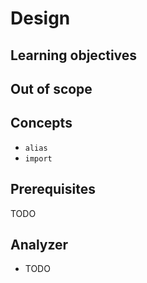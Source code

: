 # Design

## Learning objectives

## Out of scope


## Concepts

- `alias`
- `import`

## Prerequisites

TODO

## Analyzer

- TODO
